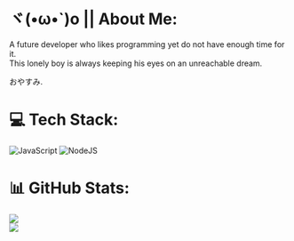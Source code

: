 # ヾ(•ω•`)o || About Me:
A future developer who likes programming yet do not have enough time for it. </br>
This lonely boy is always keeping his eyes on an unreachable dream. </br>

おやすみ. </br>

# 💻 Tech Stack:
![JavaScript](https://img.shields.io/badge/javascript-%23323330.svg?style=for-the-badge&logo=javascript&logoColor=%23F7DF1E) ![NodeJS](https://img.shields.io/badge/node.js-6DA55F?style=for-the-badge&logo=node.js&logoColor=white)
# 📊 GitHub Stats:
![](https://github-readme-streak-stats.herokuapp.com/?user=siploxT&theme=dracula&hide_border=true)<br/>
![](https://github-readme-stats.vercel.app/api/top-langs/?username=siploxT&theme=dracula&hide_border=true&include_all_commits=false&count_private=false&layout=compact)
